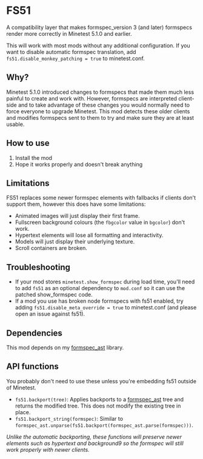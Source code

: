 # FS51

A compatibility layer that makes formspec_version 3 (and later) formspecs
render more correctly in Minetest 5.1.0 and earlier.

This will work with most mods without any additional configuration. If you want
to disable automatic formspec translation, add
`fs51.disable_monkey_patching = true` to minetest.conf.

## Why?

Minetest 5.1.0 introduced changes to formspecs that made them much less painful
to create and work with. However, formspecs are interpreted client-side and to
take advantage of these changes you would normally need to force everyone to
upgrade Minetest. This mod detects these older clients and modifies formspecs
sent to them to try and make sure they are at least usable.

## How to use

1. Install the mod
2. Hope it works properly and doesn't break anything

## Limitations

FS51 replaces some newer formspec elements with fallbacks if clients don't
support them, however this does have some limitations:

 - Animated images will just display their first frame.
 - Fullscreen background colours (the `fbgcolor` value in `bgcolor`) don't
   work.
 - Hypertext elements will lose all formatting and interactivity.
 - Models will just display their underlying texture.
 - Scroll containers are broken.

## Troubleshooting

 - If your mod stores `minetest.show_formspec` during load time, you'll need to
   add `fs51` as an optional dependency to `mod.conf` so it can use the patched
   show_formspec code.
 - If a mod you use has broken node formspecs with fs51 enabled, try adding
   `fs51.disable_meta_override = true` to minetest.conf (and please open an
   issue against fs51).

## Dependencies

This mod depends on my [formspec_ast] library.

## API functions

You probably don't need to use these unless you're embedding fs51 outside of
Minetest.

 - `fs51.backport(tree)`: Applies backports to a [formspec_ast] tree and
    returns the modified tree. This does not modify the existing tree in place.
 - `fs51.backport_string(formspec)`: Similar to
    `formspec_ast.unparse(fs51.backport(formspec_ast.parse(formspec)))`.

*Unlike the automatic backporting, these functions will preserve newer elements
such as hypertext and background9 so the formspec will still work properly with
newer clients.*

 [formspec_ast]: https://content.minetest.net/packages/luk3yx/formspec_ast
